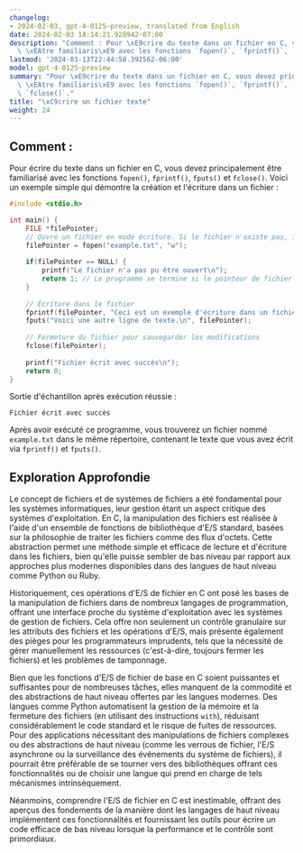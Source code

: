 ```yaml
---
changelog:
- 2024-02-03, gpt-4-0125-preview, translated from English
date: 2024-02-03 18:14:21.928942-07:00
description: "Comment : Pour \xE9crire du texte dans un fichier en C, vous devez principalement\
  \ \xEAtre familiaris\xE9 avec les fonctions `fopen()`, `fprintf()`, `fputs()` et\u2026"
lastmod: '2024-03-13T22:44:58.392562-06:00'
model: gpt-4-0125-preview
summary: "Pour \xE9crire du texte dans un fichier en C, vous devez principalement\
  \ \xEAtre familiaris\xE9 avec les fonctions `fopen()`, `fprintf()`, `fputs()` et\
  \ `fclose()`."
title: "\xC9crire un fichier texte"
weight: 24
---
```


## Comment :
Pour écrire du texte dans un fichier en C, vous devez principalement être familiarisé avec les fonctions `fopen()`, `fprintf()`, `fputs()` et `fclose()`. Voici un exemple simple qui démontre la création et l'écriture dans un fichier :

```c
#include <stdio.h>

int main() {
    FILE *filePointer;
    // Ouvre un fichier en mode écriture. Si le fichier n'existe pas, il sera créé.
    filePointer = fopen("example.txt", "w");
    
    if(filePointer == NULL) {
        printf("Le fichier n'a pas pu être ouvert\n");
        return 1; // Le programme se termine si le pointeur de fichier renvoie NULL.
    }
    
    // Écriture dans le fichier
    fprintf(filePointer, "Ceci est un exemple d'écriture dans un fichier.\n");
    fputs("Voici une autre ligne de texte.\n", filePointer);
    
    // Fermeture du fichier pour sauvegarder les modifications
    fclose(filePointer);
    
    printf("Fichier écrit avec succès\n");
    return 0;
}
```

Sortie d'échantillon après exécution réussie :
```
Fichier écrit avec succès
```

Après avoir exécuté ce programme, vous trouverez un fichier nommé `example.txt` dans le même répertoire, contenant le texte que vous avez écrit via `fprintf()` et `fputs()`.

## Exploration Approfondie
Le concept de fichiers et de systèmes de fichiers a été fondamental pour les systèmes informatiques, leur gestion étant un aspect critique des systèmes d'exploitation. En C, la manipulation des fichiers est réalisée à l'aide d'un ensemble de fonctions de bibliothèque d'E/S standard, basées sur la philosophie de traiter les fichiers comme des flux d'octets. Cette abstraction permet une méthode simple et efficace de lecture et d'écriture dans les fichiers, bien qu'elle puisse sembler de bas niveau par rapport aux approches plus modernes disponibles dans des langues de haut niveau comme Python ou Ruby.

Historiquement, ces opérations d'E/S de fichier en C ont posé les bases de la manipulation de fichiers dans de nombreux langages de programmation, offrant une interface proche du système d'exploitation avec les systèmes de gestion de fichiers. Cela offre non seulement un contrôle granulaire sur les attributs des fichiers et les opérations d'E/S, mais présente également des pièges pour les programmateurs imprudents, tels que la nécessité de gérer manuellement les ressources (c'est-à-dire, toujours fermer les fichiers) et les problèmes de tamponnage.

Bien que les fonctions d'E/S de fichier de base en C soient puissantes et suffisantes pour de nombreuses tâches, elles manquent de la commodité et des abstractions de haut niveau offertes par les langues modernes. Des langues comme Python automatisent la gestion de la mémoire et la fermeture des fichiers (en utilisant des instructions `with`), réduisant considérablement le code standard et le risque de fuites de ressources. Pour des applications nécessitant des manipulations de fichiers complexes ou des abstractions de haut niveau (comme les verrous de fichier, l'E/S asynchrone ou la surveillance des événements du système de fichiers), il pourrait être préférable de se tourner vers des bibliothèques offrant ces fonctionnalités ou de choisir une langue qui prend en charge de tels mécanismes intrinsèquement.

Néanmoins, comprendre l'E/S de fichier en C est inestimable, offrant des aperçus des fondements de la manière dont les langages de haut niveau implémentent ces fonctionnalités et fournissant les outils pour écrire un code efficace de bas niveau lorsque la performance et le contrôle sont primordiaux.
